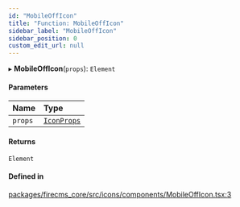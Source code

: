 ```yaml
---
id: "MobileOffIcon"
title: "Function: MobileOffIcon"
sidebar_label: "MobileOffIcon"
sidebar_position: 0
custom_edit_url: null
---
```


▸ **MobileOffIcon**(`props`): `Element`

#### Parameters

| Name | Type |
| :------ | :------ |
| `props` | [`IconProps`](../types/IconProps.md) |

#### Returns

`Element`

#### Defined in

[packages/firecms_core/src/icons/components/MobileOffIcon.tsx:3](https://github.com/FireCMSco/firecms/blob/d45f3739/packages/firecms_core/src/icons/components/MobileOffIcon.tsx#L3)
